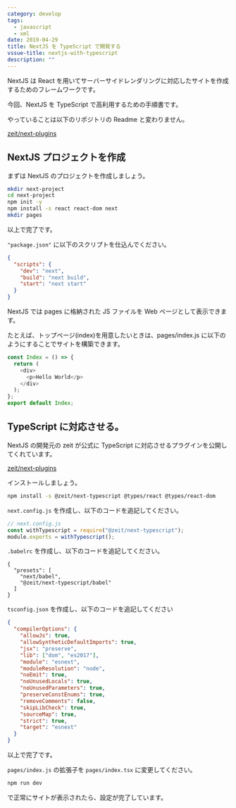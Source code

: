 ```yaml
---
category: develop
tags:
  - javascript
  - xml
date: 2019-04-29
title: NextJS を TypeScript で開発する
vssue-title: nextjs-with-typescript
description: ""
---
```


NextJS は React を用いてサーバーサイドレンダリングに対応したサイトを作成するためのフレームワークです。

今回、NextJS を TypeScript で高利用するための手順書です。

やっていることは以下のリポジトリの Readme と変わりません。

[zeit/next-plugins](https://github.com/zeit/next-plugins/tree/master/packages/next-typescript)

## NextJS プロジェクトを作成

まずは NextJS のプロジェクトを作成しましょう。

```bash
mkdir next-project
cd next-project
npm init -y
npm install -s react react-dom next
mkdir pages
```

以上で完了です。

`"package.json"` に以下のスクリプトを仕込んでください。

```json
{
  "scripts": {
    "dev": "next",
    "build": "next build",
    "start": "next start"
  }
}
```

NextJS では pages に格納された JS ファイルを Web ページとして表示できます。

たとえば、トップページ(index)を用意したいときは、pages/index.js に以下のようにすることでサイトを構築できます。

```js
const Index = () => {
  return (
    <div>
      <p>Hello World</p>
    </div>
  );
};
export default Index;
```

## TypeScript に対応させる。

NextJS の開発元の zeit が公式に TypeScript に対応させるプラグインを公開してくれています。

[zeit/next-plugins](https://github.com/zeit/next-plugins/tree/master/packages/next-typescript)

インストールしましょう。

```bash
npm install -s @zeit/next-typescript @types/react @types/react-dom
```

`next.config.js` を作成し、以下のコードを追記してください。

```js
// next.config.js
const withTypescript = require("@zeit/next-typescript");
module.exports = withTypescript();
```

`.babelrc` を作成し、以下のコードを追記してください。

```
{
  "presets": [
    "next/babel",
    "@zeit/next-typescript/babel"
  ]
}
```

`tsconfig.json` を作成し、以下のコードを追記してください

```json
{
  "compilerOptions": {
    "allowJs": true,
    "allowSyntheticDefaultImports": true,
    "jsx": "preserve",
    "lib": ["dom", "es2017"],
    "module": "esnext",
    "moduleResolution": "node",
    "noEmit": true,
    "noUnusedLocals": true,
    "noUnusedParameters": true,
    "preserveConstEnums": true,
    "removeComments": false,
    "skipLibCheck": true,
    "sourceMap": true,
    "strict": true,
    "target": "esnext"
  }
}
```

以上で完了です。

`pages/index.js` の拡張子を `pages/index.tsx` に変更してください。

```bash
npm run dev
```

で正常にサイトが表示されたら、設定が完了しています。
